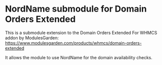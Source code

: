 # NordName submodule for Domain Orders Extended

This is a submodule extension to the Domain Orders Extended For WHMCS addon by ModulesGarden:
https://www.modulesgarden.com/products/whmcs/domain-orders-extended

It allows the module to use NordName for the domain availability checks.
